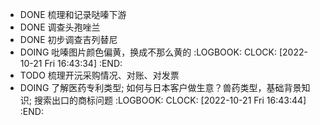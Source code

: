 - DONE 梳理和记录哒嗪下游
- DONE 调查头孢唑兰
- DONE 初步调查吉列替尼
- DOING 吡嗪图片颜色偏黄，换成不那么黄的
  :LOGBOOK:
  CLOCK: [2022-10-21 Fri 16:43:34]
  :END:
- TODO 梳理开沅采购情况、对账、对发票
- DOING 了解医药专利类型; 如何与日本客户做生意？兽药类型，基础背景知识; 搜索出口的商标问题
  :LOGBOOK:
  CLOCK: [2022-10-21 Fri 16:43:44]
  :END: